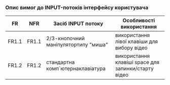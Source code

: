 ### Опис вимог до INPUT-потоків інтерфейсу користувача

| FR | NFR | Засіб INPUT потоку | Особливості використання |
|-----------------|-----------------|-----------------|-----------------|
| FR1.1   | FR1.1   | 2/3-кнопочний маніпулятортипу "миша"   | використання лівої клавіши для вибору відео   |
| FR1.2   | FR1.2   | стандартна комп`ютернаклавіатура  | використання клавіші space для запинки/старту відео   |
